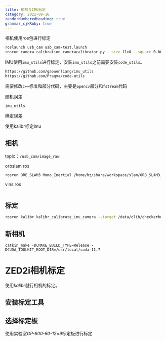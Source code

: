 ```yaml
---
title: 相机与IMU标定
category: 2022-09-16
renderNumberedHeading: true
grammar_cjkRuby: true
---
```


相机使用ros包进行标定 
``` bash
roslaunch usb_cam usb_cam-test.launch
rosrun camera_calibration cameracalibrator.py --size 11x8 --square 0.06 image:=/usb_cam/image_raw camera:=/usb_cam
```

IMU使用`imu_utils`进行标定，安装`imu_utils`之前需要安装`code_utils`。

``` bash
https://github.com/gaowenliang/imu_utils
https://github.com/Praqma/code-utils
```
需要修改`c++`标准和部分代码，主要是`opencv`部分和`fstream`代码

随机误差

``` ebnf
imu_utils
```

确定误差


使用kalibr标定imu


## 相机
topic：`/usb_cam/image_raw`


orbslam ros

``` bash
rosrun ORB_SLAM3 Mono_Inertial /home/hz/share/workspace/slam/ORB_SLAM3_NOETIC/Vocabulary/ORBvoc.txt /mnt/share/workspace/slam/ORB_SLAM3_NOETIC/Examples/ROS/ORB_SLAM3/vio.yaml 
```
vins ros

``` bash

```


## 标定

``` bash
rosrun kalibr kalibr_calibrate_imu_camera --target /data/clib/checkerboard.yaml  --cam /data/clib/cam.yaml --imu /data/clib/imu.yaml --bag /data/clib/stereo_imu_biaoding_2022-09-16-19-33-04.bag 
```

## 新相机

``` routeros
catkin_make -DCMAKE_BUILD_TYPE=Release -DCUDA_TOOLKIT_ROOT_DIR=/usr/local/cuda-11.7
```

# ZED2i相机标定
使用*kalibr*就行相机的标定。
## 安装标定工具
## 选择标定板
使用实验室*GP-800-60-12*$\times$*9*标定板进行标定
